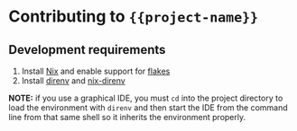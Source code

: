 # Contributing to `{{project-name}}`

## Development requirements

1. Install [Nix][nix] and enable support for [flakes][flakes]
2. Install [direnv][direnv] and [nix-direnv][nix-direnv]

[nix]: https://nixos.org/download.html
[flakes]: https://nixos.wiki/wiki/Flakes#Installing_flakes
[direnv]: https://direnv.net/docs/installation.html
[nix-direnv]: https://github.com/nix-community/nix-direnv#installation

**NOTE:** if you use a graphical IDE, you must `cd` into the project directory
to load the environment with `direnv` and then start the IDE from the command
line from that same shell so it inherits the environment properly.

